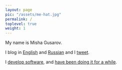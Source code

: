 ```yaml
---
layout: page
pic: "/assets/me-hat.jpg"
permalink: /
toplevel: true
weight: 1
---
```

My name is Misha Gusarov.

I blog in [English](https://blog.dottedmag.net/) and
[Russian](https://dottedmag.dreamwidth.org/) and
I [tweet](https://twitter.com/dottedmag).

I [develop software](/software), and [have been doing it for a while](/cv).
